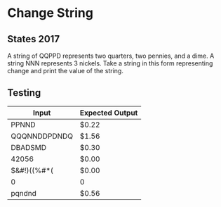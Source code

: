 # Change String
## States 2017

A string of QQPPD represents two quarters, two pennies, and a dime. A string NNN represents 3 nickels. Take a string in this form representing change and print the value of the string.

## Testing
Input | Expected Output
------------ | -------------
PPNND | $0.22
QQQNNDDPDNDQ | $1.56
DBADSMD | $0.30
42056 | $0.00
$&#!)((%#*( | $0.00
0 | 0
pqndnd | $0.56
